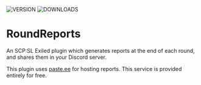 ![VERSION](https://img.shields.io/github/v/release/Thundermaker300/RoundReports?include_prereleases&style=for-the-badge)
![DOWNLOADS](https://img.shields.io/github/downloads/Thundermaker300/RoundReports/total?style=for-the-badge)

# RoundReports
 An SCP:SL Exiled plugin which generates reports at the end of each round, and shares them in your Discord server.  
  
 This plugin uses [paste.ee](https://paste.ee/) for hosting reports. This service is provided entirely for free.